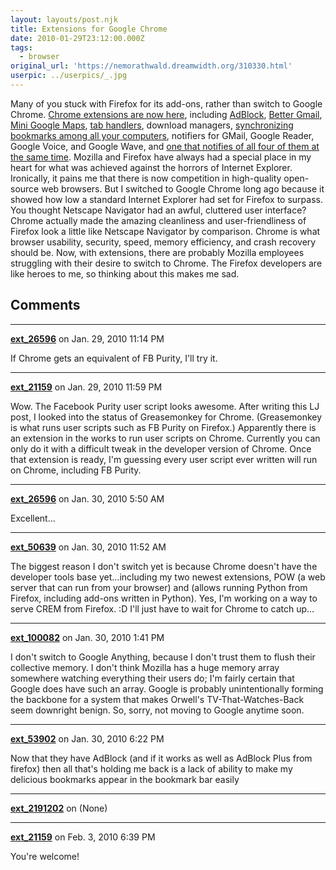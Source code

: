 ```yaml
---
layout: layouts/post.njk
title: Extensions for Google Chrome
date: 2010-01-29T23:12:00.000Z
tags:
  - browser
original_url: 'https://nemorathwald.dreamwidth.org/310330.html'
userpic: ../userpics/_.jpg
---
```

Many of you stuck with Firefox for its add-ons, rather than switch to Google Chrome. [Chrome extensions are now here](https://chrome.google.com/extensions), including [AdBlock](https://chrome.google.com/extensions/detail/gighmmpiobklfepjocnamgkkbiglidom), [Better Gmail](https://chrome.google.com/extensions/detail/gmfocnipihcoejdieiimhiecclokidea), [Mini Google Maps](https://chrome.google.com/extensions/detail/oeahddlmhbcabnnojadgimmiaaplfpfo#), [tab handlers](https://chrome.google.com/extensions/detail/galfofdpepkcahkfobimileafiobdplb), download managers, [synchronizing bookmarks among all your computers](https://chrome.google.com/extensions/detail/ajpgkpeckebdhofmmjfgcjjiiejpodla), notifiers for GMail, Google Reader, Google Voice, and Google Wave, and [one that notifies of all four of them at the same time](https://chrome.google.com/extensions/detail/cfkohgkpafhkpdcnfadadcibfboapggi). Mozilla and Firefox have always had a special place in my heart for what was achieved against the horrors of Internet Explorer. Ironically, it pains me that there is now competition in high-quality open-source web browsers. But I switched to Google Chrome long ago because it showed how low a standard Internet Explorer had set for Firefox to surpass. You thought Netscape Navigator had an awful, cluttered user interface? Chrome actually made the amazing cleanliness and user-friendliness of Firefox look a little like Netscape Navigator by comparison. Chrome is what browser usability, security, speed, memory efficiency, and crash recovery should be. Now, with extensions, there are probably Mozilla employees struggling with their desire to switch to Chrome. The Firefox developers are like heroes to me, so thinking about this makes me sad.

## Comments

---

**[ext_26596](https://www.dreamwidth.org/users/ext_26596)** on Jan. 29, 2010 11:14 PM

If Chrome gets an equivalent of FB Purity, I'll try it.

---

**[ext_21159](https://www.dreamwidth.org/users/ext_21159)** on Jan. 29, 2010 11:59 PM

Wow. The Facebook Purity user script looks awesome. After writing this LJ post, I looked into the status of Greasemonkey for Chrome. (Greasemonkey is what runs user scripts such as FB Purity on Firefox.) Apparently there is an extension in the works to run user scripts on Chrome. Currently you can only do it with a difficult tweak in the developer version of Chrome. Once that extension is ready, I'm guessing every user script ever written will run on Chrome, including FB Purity.

---

**[ext_26596](https://www.dreamwidth.org/users/ext_26596)** on Jan. 30, 2010 5:50 AM

Excellent...

---

**[ext_50639](https://www.dreamwidth.org/users/ext_50639)** on Jan. 30, 2010 11:52 AM

The biggest reason I don't switch yet is because Chrome doesn't have the developer tools base yet...including my two newest extensions, POW (a web server that can run from your browser) and (allows running Python from Firefox, including add-ons written in Python). Yes, I'm working on a way to serve CREM from Firefox. :D I'll just have to wait for Chrome to catch up...

---

**[ext_100082](https://www.dreamwidth.org/users/ext_100082)** on Jan. 30, 2010 1:41 PM

I don't switch to Google Anything, because I don't trust them to flush their collective memory. I don't think Mozilla has a huge memory array somewhere watching everything their users do; I'm fairly certain that Google does have such an array. Google is probably unintentionally forming the backbone for a system that makes Orwell's TV-That-Watches-Back seem downright benign. So, sorry, not moving to Google anytime soon.

---

**[ext_53902](https://www.dreamwidth.org/users/ext_53902)** on Jan. 30, 2010 6:22 PM

Now that they have AdBlock (and if it works as well as AdBlock Plus from firefox) then all that's holding me back is a lack of ability to make my delicious bookmarks appear in the bookmark bar easily

---

**[ext_2191202](https://www.dreamwidth.org/users/ext_2191202)** on (None)



---

**[ext_21159](https://www.dreamwidth.org/users/ext_21159)** on Feb. 3, 2010 6:39 PM

You're welcome!
